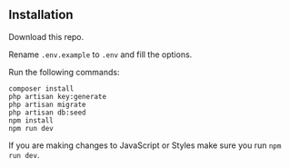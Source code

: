 ## Installation

Download this repo.

Rename `.env.example` to `.env` and fill the options.

Run the following commands:

```
composer install
php artisan key:generate
php artisan migrate
php artisan db:seed
npm install
npm run dev
```

If you are making changes to JavaScript or Styles make sure you run `npm run dev`.
